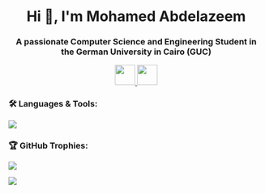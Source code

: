 <h1 align="center">Hi 👋, I'm Mohamed Abdelazeem</h1>
<h3 align="center">A passionate Computer Science and Engineering Student in the German University in Cairo (GUC)</h3>

<p align="center">
    <a href="https://www.linkedin.com/in/mohamed-abdelazeem-098086244/">
        <img src="https://img.shields.io/badge/LinkedIn-0060A0?style=for-the-badge&logo=linkedin&logoColor=white" height="40"/>
    </a>
    <a href="mailto:mohamedk.abdelazeem@gmail.com">
        <img src="https://img.shields.io/badge/Gmail-D14836?style=for-the-badge&logo=gmail&logoColor=white" height="40"/>
    </a>
</p>


<h3 align="left">🛠️ Languages & Tools:</h3>
<p align="left">
    <img src="https://skillicons.dev/icons?i=java,py,js,ts,c,cpp,html,css,tailwindcss,react,nodejs,express,mongodb,postgresql,git,postman&perline=11"/>
</p>


<h3 align="left">🏆 GitHub Trophies:</h3>
  <p align="left">
      <img src="https://github-profile-trophy.vercel.app/?username=MohamedAbdel-Azeem&theme=onestar&row=1&column=4"/>
  </p>
  <p align="left">
      <img src="https://github-readme-stats.vercel.app/api/top-langs?username=MohamedAbdel-Azeem&layout=compact&langs_count=5&theme=codeSTACKr"/>
    <a/>
  </p>
